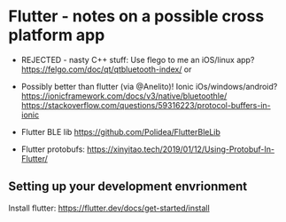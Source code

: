 # Flutter - notes on a possible cross platform app

- REJECTED - nasty C++ stuff: Use flego to me an iOS/linux app? https://felgo.com/doc/qt/qtbluetooth-index/ or
- Possibly better than flutter (via @Anelito)! Ionic iOs/windows/android? https://ionicframework.com/docs/v3/native/bluetoothle/
https://stackoverflow.com/questions/59316223/protocol-buffers-in-ionic


- Flutter BLE lib https://github.com/Polidea/FlutterBleLib
- Flutter protobufs: https://xinyitao.tech/2019/01/12/Using-Protobuf-In-Flutter/

## Setting up your development envrionment

Install flutter: https://flutter.dev/docs/get-started/install
